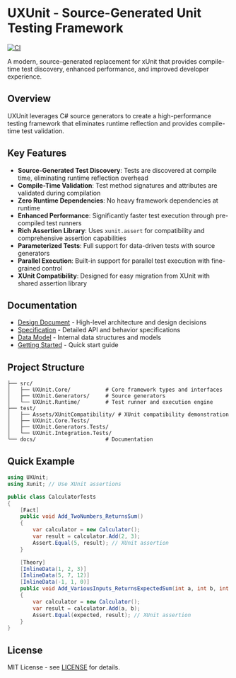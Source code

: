 # UXUnit - Source-Generated Unit Testing Framework

[![CI](https://github.com/agocke/uxunit/actions/workflows/ci.yml/badge.svg)](https://github.com/agocke/uxunit/actions/workflows/ci.yml)

A modern, source-generated replacement for xUnit that provides compile-time test discovery, enhanced performance, and improved developer experience.

## Overview

UXUnit leverages C# source generators to create a high-performance testing framework that eliminates runtime reflection and provides compile-time test validation.

## Key Features

- **Source-Generated Test Discovery**: Tests are discovered at compile time, eliminating runtime reflection overhead
- **Compile-Time Validation**: Test method signatures and attributes are validated during compilation
- **Zero Runtime Dependencies**: No heavy framework dependencies at runtime
- **Enhanced Performance**: Significantly faster test execution through pre-compiled test runners
- **Rich Assertion Library**: Uses `xunit.assert` for compatibility and comprehensive assertion capabilities
- **Parameterized Tests**: Full support for data-driven tests with source generators
- **Parallel Execution**: Built-in support for parallel test execution with fine-grained control
- **XUnit Compatibility**: Designed for easy migration from XUnit with shared assertion library

## Documentation

- [Design Document](./docs/design.md) - High-level architecture and design decisions
- [Specification](./docs/specification.md) - Detailed API and behavior specifications
- [Data Model](./docs/data-model.md) - Internal data structures and models
- [Getting Started](./docs/getting-started.md) - Quick start guide

## Project Structure

```
├── src/
│   ├── UXUnit.Core/           # Core framework types and interfaces
│   ├── UXUnit.Generators/     # Source generators
│   └── UXUnit.Runtime/        # Test runner and execution engine
├── test/
│   ├── Assets/XUnitCompatibility/ # XUnit compatibility demonstration
│   ├── UXUnit.Core.Tests/
│   ├── UXUnit.Generators.Tests/
│   └── UXUnit.Integration.Tests/
└── docs/                      # Documentation
```

## Quick Example

```csharp
using UXUnit;
using Xunit; // Use XUnit assertions

public class CalculatorTests
{
    [Fact]
    public void Add_TwoNumbers_ReturnsSum()
    {
        var calculator = new Calculator();
        var result = calculator.Add(2, 3);
        Assert.Equal(5, result); // XUnit assertion
    }

    [Theory]
    [InlineData(1, 2, 3)]
    [InlineData(5, 7, 12)]
    [InlineData(-1, 1, 0)]
    public void Add_VariousInputs_ReturnsExpectedSum(int a, int b, int expected)
    {
        var calculator = new Calculator();
        var result = calculator.Add(a, b);
        Assert.Equal(expected, result); // XUnit assertion
    }
}
```

## License

MIT License - see [LICENSE](LICENSE) for details.